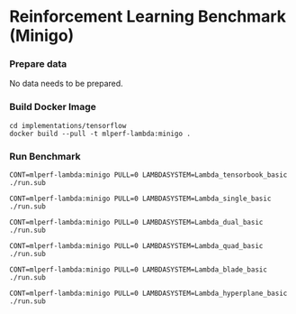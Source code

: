 # Reinforcement Learning Benchmark (Minigo)

### Prepare data
No data needs to be prepared.

### Build Docker Image

```
cd implementations/tensorflow
docker build --pull -t mlperf-lambda:minigo .
```


### Run Benchmark

```
CONT=mlperf-lambda:minigo PULL=0 LAMBDASYSTEM=Lambda_tensorbook_basic ./run.sub

CONT=mlperf-lambda:minigo PULL=0 LAMBDASYSTEM=Lambda_single_basic ./run.sub

CONT=mlperf-lambda:minigo PULL=0 LAMBDASYSTEM=Lambda_dual_basic ./run.sub

CONT=mlperf-lambda:minigo PULL=0 LAMBDASYSTEM=Lambda_quad_basic ./run.sub

CONT=mlperf-lambda:minigo PULL=0 LAMBDASYSTEM=Lambda_blade_basic ./run.sub

CONT=mlperf-lambda:minigo PULL=0 LAMBDASYSTEM=Lambda_hyperplane_basic ./run.sub
```
